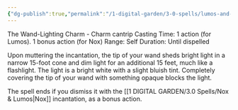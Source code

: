 ```yaml
---
{"dg-publish":true,"permalink":"/1-digital-garden/3-0-spells/lumos-and-nox/"}
---
```


The Wand-Lighting Charm - Charm cantrip 
Casting Time: 1 action (for Lumos). 1 bonus action (for Nox)
Range: Self 
Duration: Until dispelled 

Upon muttering the incantation, the tip of your wand sheds bright light in a narrow 15-foot cone and dim light for an additional 15 feet, much like a flashlight. The light is a bright white with a slight bluish tint. Completely covering the tip of your wand with something opaque blocks the light. 

The spell ends if you dismiss it with the [[1 DIGITAL GARDEN/3.0 Spells/Nox & Lumos\|Nox]] incantation, as a bonus action.